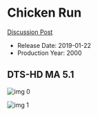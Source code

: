# Chicken Run

[Discussion Post](https://www.avsforum.com/threads/bass-eq-for-filtered-movies.2995212/post-58470384)

* Release Date: 2019-01-22
* Production Year: 2000

## DTS-HD MA 5.1

![img 0](https://i.imgur.com/3Pktcos.jpg)

![img 1](https://i.imgur.com/KDVzfVj.png)


